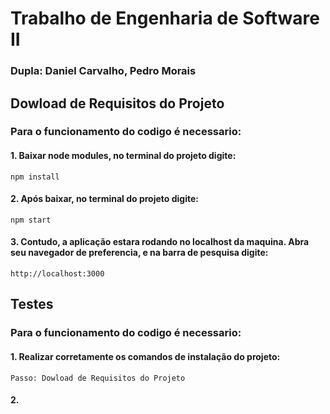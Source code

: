 # Trabalho de Engenharia de Software II 
### Dupla: Daniel Carvalho, Pedro Morais

## Dowload de Requisitos do Projeto
### Para o funcionamento do codigo é necessario:

#### 1. Baixar node modules, no terminal do projeto digite:
    npm install

#### 2. Após baixar, no terminal do projeto digite:
    npm start

#### 3. Contudo, a aplicação estara rodando no localhost da maquina. Abra seu navegador de preferencia, e na barra de pesquisa digite:
    http://localhost:3000

## Testes
### Para o funcionamento do codigo é necessario:

#### 1. Realizar corretamente os comandos de instalação do projeto:
    Passo: Dowload de Requisitos do Projeto

#### 2. 
    